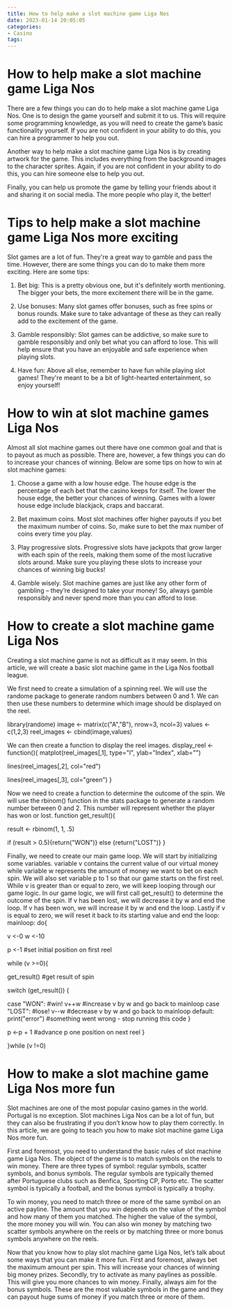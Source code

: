 ```yaml
---
title: How to help make a slot machine game Liga Nos 
date: 2023-01-14 20:05:05
categories:
- Casino
tags:
---
```



#  How to help make a slot machine game Liga Nos 

There are a few things you can do to help make a slot machine game Liga Nos. One is to design the game yourself and submit it to us. This will require some programming knowledge, as you will need to create the game’s basic functionality yourself. If you are not confident in your ability to do this, you can hire a programmer to help you out.

Another way to help make a slot machine game Liga Nos is by creating artwork for the game. This includes everything from the background images to the character sprites. Again, if you are not confident in your ability to do this, you can hire someone else to help you out.

Finally, you can help us promote the game by telling your friends about it and sharing it on social media. The more people who play it, the better!

#  Tips to help make a slot machine game Liga Nos more exciting 

Slot games are a lot of fun. They're a great way to gamble and pass the time. However, there are some things you can do to make them more exciting. Here are some tips:

1. Bet big: This is a pretty obvious one, but it's definitely worth mentioning. The bigger your bets, the more excitement there will be in the game.

2. Use bonuses: Many slot games offer bonuses, such as free spins or bonus rounds. Make sure to take advantage of these as they can really add to the excitement of the game.

3. Gamble responsibly: Slot games can be addictive, so make sure to gamble responsibly and only bet what you can afford to lose. This will help ensure that you have an enjoyable and safe experience when playing slots.

4. Have fun: Above all else, remember to have fun while playing slot games! They're meant to be a bit of light-hearted entertainment, so enjoy yourself!

#  How to win at slot machine games Liga Nos 
Almost all slot machine games out there have one common goal and that is to payout as much as possible. There are, however, a few things you can do to increase your chances of winning.
Below are some tips on how to win at slot machine games:

1. Choose a game with a low house edge. The house edge is the percentage of each bet that the casino keeps for itself. The lower the house edge, the better your chances of winning. Games with a lower house edge include blackjack, craps and baccarat.

2. Bet maximum coins. Most slot machines offer higher payouts if you bet the maximum number of coins. So, make sure to bet the max number of coins every time you play.

3. Play progressive slots. Progressive slots have jackpots that grow larger with each spin of the reels, making them some of the most lucrative slots around. Make sure you playing these slots to increase your chances of winning big bucks!

4. Gamble wisely. Slot machine games are just like any other form of gambling – they’re designed to take your money! So, always gamble responsibly and never spend more than you can afford to lose.

#  How to create a slot machine game Liga Nos 
Creating a slot machine game is not as difficult as it may seem. In this article, we will create a basic slot machine game in the Liga Nos football league.

We first need to create a simulation of a spinning reel. We will use the randome package to generate random numbers between 0 and 1. We can then use these numbers to determine which image should be displayed on the reel.

library(randome)
image <- matrix(c("A","B"), nrow=3, ncol=3)
values <- c(1,2,3)
reel_images <- cbind(image,values)

We can then create a function to display the reel images.
display_reel <- function(){
 matplot(reel_images[,1], type="l", ylab="Index", xlab="") 

 lines(reel_images[,2], col="red") 

 lines(reel_images[,3], col="green") 
}

Now we need to create a function to determine the outcome of the spin. We will use the rbinom() function in the stats package to generate a random number between 0 and 2. This number will represent whether the player has won or lost.
function get_result(){

 result <- rbinom(1, 1, .5) 

 if (result > 0.5){return("WON")} else {return("LOST")} }

Finally, we need to create our main game loop. We will start by initializing some variables. variable v contains the current value of our virtual money while variable w represents the amount of money we want to bet on each spin. We will also set variable p to 1 so that our game starts on the first reel. While v is greater than or equal to zero, we will keep looping through our game logic. In our game logic, we will first call get_result() to determine the outcome of the spin. If v has been lost, we will decrease it by w and end the loop. If v has been won, we will increase it by w and end the loop. Lastly if v is equal to zero, we will reset it back to its starting value and end the loop:
mainloop: do{

 v <-0 
 w <-10 

 p <-1 #set initial position on first reel 

 while (v >=0){

 get_result() #get result of spin 

 switch (get_result()) {

 case "WON": #win! v++w #increase v by w and go back to mainloop 
 case "LOST": #lose! v--w #decrease v by w and go back to mainloop  default: print("error") #something went wrong - stop running this code }

 p <-p + 1 #advance p one position on next reel }

 }while (v !=0)

#  How to make a slot machine game Liga Nos more fun

Slot machines are one of the most popular casino games in the world. Portugal is no exception. Slot machines Liga Nos can be a lot of fun, but they can also be frustrating if you don’t know how to play them correctly. In this article, we are going to teach you how to make slot machine game Liga Nos more fun.

First and foremost, you need to understand the basic rules of slot machine game Liga Nos. The object of the game is to match symbols on the reels to win money. There are three types of symbol: regular symbols, scatter symbols, and bonus symbols. The regular symbols are typically themed after Portuguese clubs such as Benfica, Sporting CP, Porto etc. The scatter symbol is typically a football, and the bonus symbol is typically a trophy.

To win money, you need to match three or more of the same symbol on an active payline. The amount that you win depends on the value of the symbol and how many of them you matched. The higher the value of the symbol, the more money you will win. You can also win money by matching two scatter symbols anywhere on the reels or by matching three or more bonus symbols anywhere on the reels.

Now that you know how to play slot machine game Liga Nos, let’s talk about some ways that you can make it more fun. First and foremost, always bet the maximum amount per spin. This will increase your chances of winning big money prizes. Secondly, try to activate as many paylines as possible. This will give you more chances to win money. Finally, always aim for the bonus symbols. These are the most valuable symbols in the game and they can payout huge sums of money if you match three or more of them.